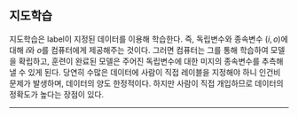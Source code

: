 ## 지도학습

지도학습은 label이 지정된 데이터를 이용해 학습한다. 즉, 독립변수와 종속변수 $(i, o)$에 대해 $i$와 $o$를 컴퓨터에게 제공해주는 것이다. 그러면 컴퓨터는 그를 통해 학습하여 모델을 확립하고, 훈련이 완료된 모델은 주어진 독립변수에 대한 미지의 종속변수를 추측해 낼 수 있게 된다. 당연히 수많은 데이터에 사람이 직접 레이블을 지정해야 하니 인건비 문제가 발생하며, 데이터의 양도 한정적이다. 하지만 사람이 직접 개입하므로 데이터의 정확도가 높다는 장점이 있다.

---
